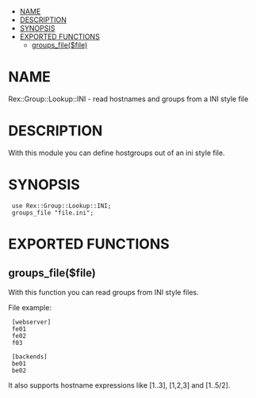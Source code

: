 -   [NAME](#NAME)
-   [DESCRIPTION](#DESCRIPTION)
-   [SYNOPSIS](#SYNOPSIS)
-   [EXPORTED FUNCTIONS](#EXPORTED-FUNCTIONS)
    -   [groups\_file($file)](#groups_file-file-)

# NAME

Rex::Group::Lookup::INI - read hostnames and groups from a INI style file

# DESCRIPTION

With this module you can define hostgroups out of an ini style file.

# SYNOPSIS

     use Rex::Group::Lookup::INI;
     groups_file "file.ini";
     

# EXPORTED FUNCTIONS

## groups\_file($file)

With this function you can read groups from INI style files.

File example:

     [webserver]
     fe01
     fe02
     f03
        
     [backends]
     be01
     be02

It also supports hostname expressions like \[1..3\], \[1,2,3\] and \[1..5/2\].
